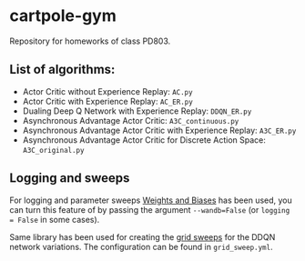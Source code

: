 # cartpole-gym

Repository for homeworks of class PD803.

## List of algorithms:
- Actor Critic without Experience Replay: `AC.py`
- Actor Critic with Experience Replay: `AC_ER.py`
- Dualing Deep Q Network with Experience Replay: `DDQN_ER.py`
- Asynchronous Advantage Actor Critic: `A3C_continuous.py`
- Asynchronous Advantage Actor Critic with Experience Replay: `A3C_ER.py`
- Asynchronous Advantage Actor Critic for Discrete Action Space: `A3C_original.py`
  
## Logging and sweeps

For logging and parameter sweeps [Weights and Biases](https://wandb.ai/site) has been used, you can turn this feature of by passing the argument `--wandb=False` (or `logging = False` in some cases).

Same library has been used for creating the [grid sweeps](https://wandb.ai/bbejczy/cartpole-gym/sweeps) for the DDQN network variations. The configuration can be found in `grid_sweep.yml`. 
